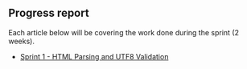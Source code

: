 ## Progress report

Each article below will be covering the work done during the sprint (2 weeks).

- [Sprint 1 - HTML Parsing and UTF8 Validation](sprint1.md)
